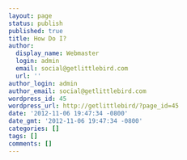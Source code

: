 ```yaml
---
layout: page
status: publish
published: true
title: How Do I?
author:
  display_name: Webmaster
  login: admin
  email: social@getlittlebird.com
  url: ''
author_login: admin
author_email: social@getlittlebird.com
wordpress_id: 45
wordpress_url: http://getlittlebird/?page_id=45
date: '2012-11-06 19:47:34 -0800'
date_gmt: '2012-11-06 19:47:34 -0800'
categories: []
tags: []
comments: []
---
```



